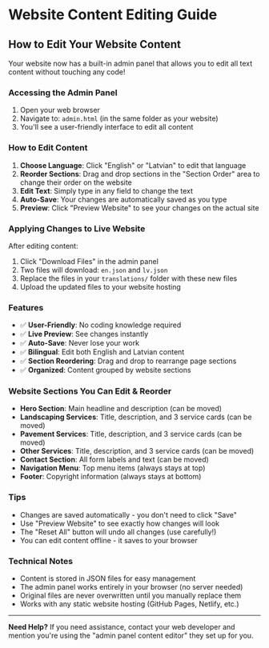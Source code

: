 # Website Content Editing Guide

## How to Edit Your Website Content

Your website now has a built-in admin panel that allows you to edit all text content without touching any code!

### Accessing the Admin Panel

1. Open your web browser
2. Navigate to: `admin.html` (in the same folder as your website)
3. You'll see a user-friendly interface to edit all content

### How to Edit Content

1. **Choose Language**: Click "English" or "Latvian" to edit that language
2. **Reorder Sections**: Drag and drop sections in the "Section Order" area to change their order on the website
3. **Edit Text**: Simply type in any field to change the text
4. **Auto-Save**: Your changes are automatically saved as you type
5. **Preview**: Click "Preview Website" to see your changes on the actual site

### Applying Changes to Live Website

After editing content:

1. Click "Download Files" in the admin panel
2. Two files will download: `en.json` and `lv.json`
3. Replace the files in your `translations/` folder with these new files
4. Upload the updated files to your website hosting

### Features

- ✅ **User-Friendly**: No coding knowledge required
- ✅ **Live Preview**: See changes instantly
- ✅ **Auto-Save**: Never lose your work
- ✅ **Bilingual**: Edit both English and Latvian content
- ✅ **Section Reordering**: Drag and drop to rearrange page sections
- ✅ **Organized**: Content grouped by website sections

### Website Sections You Can Edit & Reorder

- **Hero Section**: Main headline and description (can be moved)
- **Landscaping Services**: Title, description, and 3 service cards (can be moved)
- **Pavement Services**: Title, description, and 3 service cards (can be moved)
- **Other Services**: Title, description, and 3 service cards (can be moved)
- **Contact Section**: All form labels and text (can be moved)
- **Navigation Menu**: Top menu items (always stays at top)
- **Footer**: Copyright information (always stays at bottom)

### Tips

- Changes are saved automatically - you don't need to click "Save"
- Use "Preview Website" to see exactly how changes will look
- The "Reset All" button will undo all changes (use carefully!)
- You can edit content offline - it saves to your browser

### Technical Notes

- Content is stored in JSON files for easy management
- The admin panel works entirely in your browser (no server needed)
- Original files are never overwritten until you manually replace them
- Works with any static website hosting (GitHub Pages, Netlify, etc.)

---

**Need Help?** If you need assistance, contact your web developer and mention you're using the "admin panel content editor" they set up for you. 